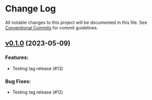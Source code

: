 # Change Log

All notable changes to this project will be documented in this file.
See [Conventional Commits](Https://conventionalcommits.org) for commit guidelines.

<!-- changelog -->

## [v0.1.0](https://github.com/allanegidio/ex_ads/compare/v0.1.0...v0.1.0) (2023-05-09)




### Features:

* Testing tag release (#13)

### Bug Fixes:

* Testing tag release (#12)
